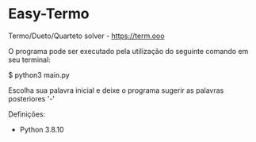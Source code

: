 # Easy-Termo
Termo/Dueto/Quarteto solver - https://term.ooo

O programa pode ser executado pela utilização 
do seguinte comando em seu terminal:


  $ python3 main.py


Escolha sua palavra inicial e deixe o programa sugerir as palavras posteriores '-'

Definições:

* Python 3.8.10
